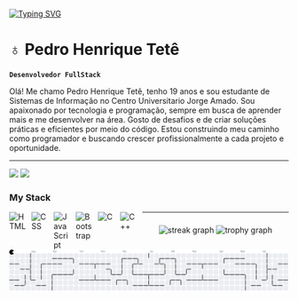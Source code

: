 [![Typing SVG](https://readme-typing-svg.demolab.com?font=Fira+Code&weight=100&size=30&pause=1000&color=2CF7EE&width=435&lines=%E2%99%A0+Welcome+to+my+profile!+%E2%99%A0)](https://git.io/typing-svg)
#  ♁ Pedro Henrique Tetê

**`Desenvolvedor FullStack`**

Olá! Me chamo Pedro Henrique Tetê, tenho 19 anos e sou estudante de Sistemas de Informação no Centro Universitario Jorge Amado. Sou apaixonado por tecnologia e programação, sempre em busca de aprender mais e me desenvolver na área. Gosto de desafios e de criar soluções práticas e eficientes por meio do código. Estou construindo meu caminho como programador e buscando crescer profissionalmente a cada projeto e oportunidade.

------
<div> 
  <a href="https://www.instagram.com/pedrotts_/" target="_blank"><img src="https://img.shields.io/badge/-Instagram-%23E4405F?style=for-the-badge&logo=instagram&logoColor=white" target="_blank"></a>
  <a href = "mailto:pedrotete1302@gmail.com"><img src="https://img.shields.io/badge/-Gmail-%23333?style=for-the-badge&logo=gmail&logoColor=white" target="_blank"></a>
  
  
</div>


###  My Stack
<img 
    align="left" 
    alt="HTML"
    title="HTML" 
    width="30px" 
    style="padding-right: 10px;" 
    src="https://cdn.jsdelivr.net/gh/devicons/devicon@latest/icons/html5/html5-original.svg" 
/>
<img 
    align="left" 
    alt="CSS" 
    title="CSS"
    width="30px" 
    style="padding-right: 10px;" 
    src="https://cdn.jsdelivr.net/gh/devicons/devicon@latest/icons/css3/css3-original.svg" 
/>
<img 
    align="left" 
    alt="JavaScript" 
    title="JavaScript"
    width="30px" 
    style="padding-right: 10px;" 
    src="https://cdn.jsdelivr.net/gh/devicons/devicon@latest/icons/javascript/javascript-original.svg" 
    />
<img 
    align="left" 
    alt="Bootstrap"
    title="Bootstrap" 
    width="30px" 
    style="padding-right: 10px;" 
    src="https://cdn.jsdelivr.net/gh/devicons/devicon@latest/icons/bootstrap/bootstrap-original.svg" 
/>
<img 
    align="left" 
    alt="C"
    title="C" 
    width="30px" 
    style="padding-right: 10px;" 
    src="https://cdn.jsdelivr.net/gh/devicons/devicon@latest/icons/c/c-original.svg" 
/>
<img 
    align="left" 
    alt="C++"
    title="C+" 
    width="30px" 
    style="padding-right: 10px;" 
    src="https://cdn.jsdelivr.net/gh/devicons/devicon@latest/icons/cplusplus/cplusplus-original.svg" 
/>

------

###

<div align="center">
  <img src="https://streak-stats.demolab.com?user=pedrotts&locale=en&mode=daily&theme=dracula&hide_border=false&border_radius=5&order=3" height="150" alt="streak graph"  />
  <img src="https://github-profile-trophy.vercel.app?username=pedrotts&theme=dracula&column=-1&row=1&margin-w=8&margin-h=8&no-bg=false&no-frame=false&order=4" height="150" alt="trophy graph"  />
</div>

###

<picture>
  <source media="(prefers-color-scheme: dark)" srcset="https://raw.githubusercontent.com/pedrotts/pedrotts/output/pacman-contribution-graph-dark.svg">
  <source media="(prefers-color-scheme: light)" srcset="https://raw.githubusercontent.com/pedrotts/pedrotts/output/pacman-contribution-graph.svg">
  <img alt="pacman contribution graph" src="https://raw.githubusercontent.com/pedrotts/pedrotts/output/pacman-contribution-graph.svg">
</picture>
